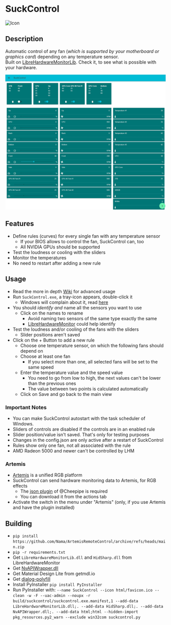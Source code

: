 # SuckControl
![Icon](suckcontrol/html/favicon.ico)
## Description
Automatic control of any fan (*which is supported by your motherboard or graphics card*) depending on any temperature sensor.  
Built on [LibreHardwareMonitorLib](https://github.com/LibreHardwareMonitor/LibreHardwareMonitor). Check it, to see what is possible with your hardware.

![Gui of SuckControl](images/gui.jpg)

## Features
* Define rules (curves) for every single fan with any temperature sensor
  * If your BIOS allows to control the fan, SuckControl can, too
  * All NVIDIA GPUs should be supported
* Test the loudness or cooling with the sliders
* Monitor the temperatures
* No need to restart after adding a new rule

## Usage
* Read the more in depth [Wiki](https://github.com/Nama/SuckControl/wiki) for advanced usage
* Run `SuckControl.exe`, a tray-icon appears, double-click it
  * Windows will complain about it, read [here](https://stackoverflow.com/questions/54733909/windows-defender-alert-users-from-my-pyinstaller-exe)
* You should *identify and* name all the sensors you want to use
  * Click on the names to rename
    * Avoid naming two sensors of the same type exactly the same
    * [LibreHardwareMonitor](https://github.com/LibreHardwareMonitor/LibreHardwareMonitor) could help identify
* Test the loudness and/or cooling of the fans with the sliders
  * Slider positions aren't saved
* Click on the + Button to add a new rule
  * Choose one temperature sensor, on which the following fans should depend on
  * Choose at least one fan
    * If you select more than one, all selected fans will be set to the same speed
  * Enter the temperature value and the speed value
    * You need to go from low to high, the next values can't be lower than the previous ones
    * The value between two points is calculated automatically
  * Click on Save and go back to the main view

### Important Notes
* You can make SuckControl autostart with the task scheduler of Windows.
* Sliders of controls are disabled if the controls are in an enabled rule
* Slider position/value isn't saved. That's only for testing purposes
* Changes in the config.json are only active after a restart of SuckControl
* Rules show only one fan, not all associated with the rule
* AMD Radeon 5000 and newer can't be controlled by LHM

### Artemis
* [Artemis](https://artemis-rgb.com/) is a unified RGB platform
* SuckControl can send hardware monitoring data to Artemis, for RGB effects
  * The [json plugin](https://github.com/Cheerpipe/Artemis.Plugins.Public/tree/master/src/Modules/Artemis.Plugins.Modules.Json) of @Cheepipe is required
  * You can download it from the actions tab
* Activate the switch in the menu under "Artemis" (only, if you use Artemis and have the plugin installed)

## Building
* `pip install https://github.com/Nama/ArtemisRemoteControl/archive/refs/heads/main.zip`
* `pip -r requirements.txt`
* Get `LibreHardwareMonitorLib.dll` and `HidSharp.dll` from LibreHardwareMonitor
* Get [NvAPIWrapper.dll](https://github.com/falahati/NvAPIWrapper/)
* Get Material Design Lite from getmdl.io
* Get [dialog-polyfill](https://cdnjs.cloudflare.com/ajax/libs/dialog-polyfill/0.5.6/dialog-polyfill.min.js)
* Install PyInstaller `pip install PyInstaller`
* Run PyInstaller with: `--name SuckControl --icon html/favicon.ico --clean -w -F --uac-admin --noupx -r build/suckcontrol/suckcontrol.exe.manifest,1 --add-data LibreHardwareMonitorLib.dll;. --add-data HidSharp.dll;. --add-data NvAPIWrapper.dll;. --add-data html;html --hidden-import pkg_resources.py2_warn --exclude win32com suckcontrol.py`
